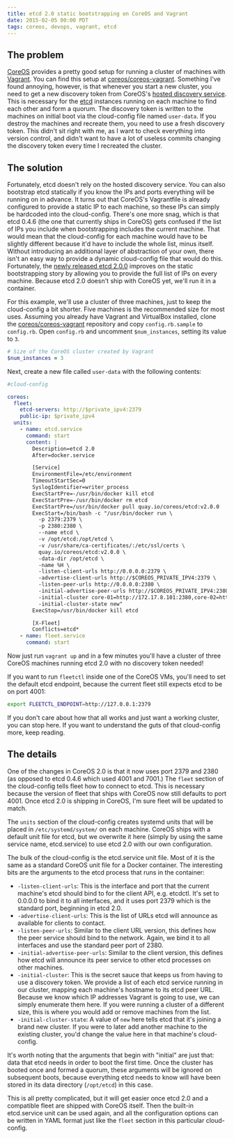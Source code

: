 ```yaml
---
title: etcd 2.0 static bootstrapping on CoreOS and Vagrant
date: 2015-02-05 00:00 PDT
tags: coreos, devops, vagrant, etcd
---
```


## The problem

[CoreOS](https://coreos.com/) provides a pretty good setup for running a cluster of machines with [Vagrant](https://www.vagrantup.com/). You can find this setup at [coreos/coreos-vagrant](https://github.com/coreos/coreos-vagrant). Something I've found annoying, however, is that whenever you start a new cluster, you need to get a new discovery token from CoreOS's [hosted discovery service](https://coreos.com/docs/cluster-management/setup/cluster-discovery/). This is necessary for the [etcd](https://github.com/coreos/etcd) instances running on each machine to find each other and form a quorum. The discovery token is written to the machines on initial boot via the cloud-config file named `user-data`. If you destroy the machines and recreate them, you need to use a fresh discovery token. This didn't sit right with me, as I want to check everything into version control, and didn't want to have a lot of useless commits changing the discovery token every time I recreated the cluster.

## The solution

Fortunately, etcd doesn't rely on the hosted discovery service. You can also bootstrap etcd statically if you know the IPs and ports everything will be running on in advance. It turns out that CoreOS's Vagrantfile is already configured to provide a static IP to each machine, so these IPs can simply be hardcoded into the cloud-config. There's one more snag, which is that etcd 0.4.6 (the one that currently ships in CoreOS) gets confused if the list of IPs you include when bootstrapping includes the current machine. That would mean that the cloud-config for each machine would have to be slightly different because it'd have to include the whole list, minus itself. Without introducing an additional layer of abstraction of your own, there isn't an easy way to provide a dynamic cloud-config file that would do this. Fortunately, the [newly released etcd 2.0.0](https://coreos.com/blog/etcd-2.0-release-first-major-stable-release/) improves on the static bootstrapping story by allowing you to provide the full list of IPs on every machine. Because etcd 2.0 doesn't ship with CoreOS yet, we'll run it in a container.

For this example, we'll use a cluster of three machines, just to keep the cloud-config a bit shorter. Five machines is the recommended size for most uses. Assuming you already have Vagrant and VirtualBox installed, clone the [coreos/coreos-vagrant](https://github.com/coreos/coreos-vagrant) repository and copy `config.rb.sample` to `config.rb`. Open `config.rb` and uncomment `$num_instances`, setting its value to `3`.

~~~ ruby
# Size of the CoreOS cluster created by Vagrant
$num_instances = 3
~~~

Next, create a new file called `user-data` with the following contents:

~~~ yaml
#cloud-config

coreos:
  fleet:
    etcd-servers: http://$private_ipv4:2379
    public-ip: $private_ipv4
  units:
    - name: etcd.service
      command: start
      content: |
        Description=etcd 2.0
        After=docker.service

        [Service]
        EnvironmentFile=/etc/environment
        TimeoutStartSec=0
        SyslogIdentifier=writer_process
        ExecStartPre=-/usr/bin/docker kill etcd
        ExecStartPre=-/usr/bin/docker rm etcd
        ExecStartPre=/usr/bin/docker pull quay.io/coreos/etcd:v2.0.0
        ExecStart=/bin/bash -c "/usr/bin/docker run \
          -p 2379:2379 \
          -p 2380:2380 \
          --name etcd \
          -v /opt/etcd:/opt/etcd \
          -v /usr/share/ca-certificates/:/etc/ssl/certs \
          quay.io/coreos/etcd:v2.0.0 \
          -data-dir /opt/etcd \
          -name %H \
          -listen-client-urls http://0.0.0.0:2379 \
          -advertise-client-urls http://$COREOS_PRIVATE_IPV4:2379 \
          -listen-peer-urls http://0.0.0.0:2380 \
          -initial-advertise-peer-urls http://$COREOS_PRIVATE_IPV4:2380 \
          -initial-cluster core-01=http://172.17.8.101:2380,core-02=http://172.17.8.102:2380,core-03=http://172.17.8.103:2380\
          -initial-cluster-state new"
        ExecStop=/usr/bin/docker kill etcd

        [X-Fleet]
        Conflicts=etcd*
    - name: fleet.service
      command: start
~~~

Now just run `vagrant up` and in a few minutes you'll have a cluster of three CoreOS machines running etcd 2.0 with no discovery token needed!

If you want to run `fleetctl` inside one of the CoreOS VMs, you'll need to set the default etcd endpoint, because the current fleet still expects etcd to be on port 4001:

~~~ bash
export FLEETCTL_ENDPOINT=http://127.0.0.1:2379
~~~

If you don't care about how that all works and just want a working cluster, you can stop here. If you want to understand the guts of that cloud-config more, keep reading.

## The details

One of the changes in CoreOS 2.0 is that it now uses port 2379 and 2380 (as opposed to etcd 0.4.6 which used 4001 and 7001.) The `fleet` section of the cloud-config tells fleet how to connect to etcd. This is necessary because the version of fleet that ships with CoreOS now still defaults to port 4001. Once etcd 2.0 is shipping in CoreOS, I'm sure fleet will be updated to match.

The `units` section of the cloud-config creates systemd units that will be placed in `/etc/systemd/system/` on each machine. CoreOS ships with a default unit file for etcd, but we overwrite it here (simply by using the same service name, etcd.service) to use etcd 2.0 with our own configuration.

The bulk of the cloud-config is the etcd.service unit file. Most of it is the same as a standard CoreOS unit file for a Docker container. The interesting bits are the arguments to the etcd process that runs in the container:

* `-listen-client-urls`: This is the interface and port that the current machine's etcd should bind to for the client API, e.g. etcdctl. It's set to 0.0.0.0 to bind it to all interfaces, and it uses port 2379 which is the standard port, beginning in etcd 2.0.
* `-advertise-client-urls`: This is the list of URLs etcd will announce as available for clients to contact.
* `-listen-peer-urls`: Similar to the client URL version, this defines how the peer service should bind to the network. Again, we bind it to all interfaces and use the standard peer port of 2380.
* `-initial-advertise-peer-urls`: Similar to the client version, this defines how etcd will announce its peer service to other etcd processes on other machines.
* `-initial-cluster`: This is the secret sauce that keeps us from having to use a discovery token. We provide a list of each etcd service running in our cluster, mapping each machine's hostname to its etcd peer URL. Because we know which IP addresses Vagrant is going to use, we can simply enumerate them here. If you were running a cluster of a different size, this is where you would add or remove machines from the list.
* `-initial-cluster-state`: A value of `new` here tells etcd that it's joining a brand new cluster. If you were to later add another machine to the existing cluster, you'd change the value here in that machine's cloud-config.

It's worth noting that the arguments that begin with "initial" are just that: data that etcd needs in order to boot the first time. Once the cluster has booted once and formed a quorum, these arguments will be ignored on subsequent boots, because everything etcd needs to know will have been stored in its data directory (`/opt/etcd`) in this case.

This is all pretty complicated, but it will get easier once etcd 2.0 and a compatible fleet are shipped with CoreOS itself. Then the built-in etcd.service unit can be used again, and all the configuration options can be written in YAML format just like the `fleet` section in this particular cloud-config.
